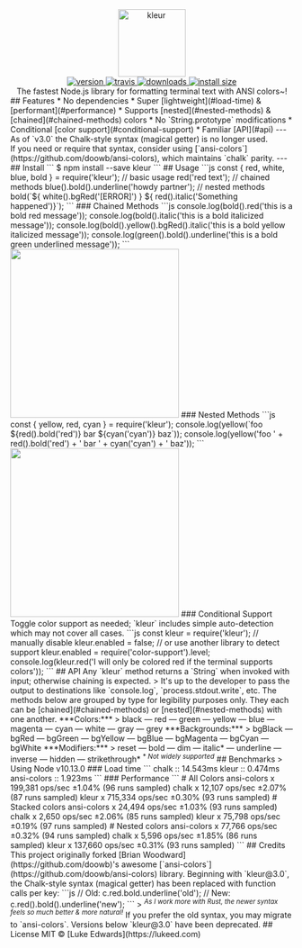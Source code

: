 <div align="center">
  <img src="shots/logo.png" alt="kleur" height="120" />
</div>
<div align="center">
  <a href="https://npmjs.org/package/kleur">
    <img src="https://badgen.now.sh/npm/v/kleur" alt="version" />
  </a>
  <a href="https://travis-ci.org/lukeed/kleur">
    <img src="https://badgen.now.sh/travis/lukeed/kleur" alt="travis" />
  </a>
  <a href="https://npmjs.org/package/kleur">
    <img src="https://badgen.now.sh/npm/dm/kleur" alt="downloads" />
  </a>
  <a href="https://packagephobia.now.sh/result?p=kleur">
    <img src="https://packagephobia.now.sh/badge?p=kleur" alt="install size" />
  </a>
</div>
<div align="center">The fastest Node.js library for formatting terminal text with ANSI colors~!</div>
## Features
* No dependencies
* Super [lightweight](#load-time) & [performant](#performance)
* Supports [nested](#nested-methods) & [chained](#chained-methods) colors
* No `String.prototype` modifications
* Conditional [color support](#conditional-support)
* Familiar [API](#api)
---
As of `v3.0` the Chalk-style syntax (magical getter) is no longer used.<br>If you need or require that syntax, consider using [`ansi-colors`](https://github.com/doowb/ansi-colors), which maintains `chalk` parity.
---
## Install
```
$ npm install --save kleur
```
## Usage
```js
const { red, white, blue, bold } = require('kleur');
// basic usage
red('red text');
// chained methods
blue().bold().underline('howdy partner');
// nested methods
bold(`${ white().bgRed('[ERROR]') } ${ red().italic('Something happened')}`);
```
### Chained Methods
```js
console.log(bold().red('this is a bold red message'));
console.log(bold().italic('this is a bold italicized message'));
console.log(bold().yellow().bgRed().italic('this is a bold yellow italicized message'));
console.log(green().bold().underline('this is a bold green underlined message'));
```
<img src="shots/1.png" width="300" />
### Nested Methods
```js
const { yellow, red, cyan } = require('kleur');
console.log(yellow(`foo ${red().bold('red')} bar ${cyan('cyan')} baz`));
console.log(yellow('foo ' + red().bold('red') + ' bar ' + cyan('cyan') + ' baz'));
```
<img src="shots/2.png" width="300" />
### Conditional Support
Toggle color support as needed; `kleur` includes simple auto-detection which may not cover all cases.
```js
const kleur = require('kleur');
// manually disable
kleur.enabled = false;
// or use another library to detect support
kleur.enabled = require('color-support').level;
console.log(kleur.red('I will only be colored red if the terminal supports colors'));
```
## API
Any `kleur` method returns a `String` when invoked with input; otherwise chaining is expected.
> It's up to the developer to pass the output to destinations like `console.log`, `process.stdout.write`, etc.
The methods below are grouped by type for legibility purposes only. They each can be [chained](#chained-methods) or [nested](#nested-methods) with one another.
***Colors:***
> black &mdash; red &mdash; green &mdash; yellow &mdash; blue &mdash; magenta &mdash; cyan &mdash; white &mdash; gray &mdash; grey
***Backgrounds:***
> bgBlack &mdash; bgRed &mdash; bgGreen &mdash; bgYellow &mdash; bgBlue &mdash; bgMagenta &mdash; bgCyan &mdash; bgWhite
***Modifiers:***
> reset &mdash; bold &mdash; dim &mdash; italic* &mdash; underline &mdash; inverse &mdash; hidden &mdash; strikethrough*
<sup>* <em>Not widely supported</em></sup>
## Benchmarks
> Using Node v10.13.0
### Load time
```
chalk       :: 14.543ms
kleur       ::  0.474ms
ansi-colors ::  1.923ms
```
### Performance
```
# All Colors
  ansi-colors  x 199,381 ops/sec ±1.04% (96 runs sampled)
  chalk        x  12,107 ops/sec ±2.07% (87 runs sampled)
  kleur        x 715,334 ops/sec ±0.30% (93 runs sampled)
# Stacked colors
  ansi-colors  x 24,494 ops/sec ±1.03% (93 runs sampled)
  chalk        x  2,650 ops/sec ±2.06% (85 runs sampled)
  kleur        x 75,798 ops/sec ±0.19% (97 runs sampled)
# Nested colors
  ansi-colors  x  77,766 ops/sec ±0.32% (94 runs sampled)
  chalk        x   5,596 ops/sec ±1.85% (86 runs sampled)
  kleur        x 137,660 ops/sec ±0.31% (93 runs sampled)
```
## Credits
This project originally forked [Brian Woodward](https://github.com/doowb)'s awesome [`ansi-colors`](https://github.com/doowb/ansi-colors) library.
Beginning with `kleur@3.0`, the Chalk-style syntax (magical getter) has been replaced with function calls per key:
```js
// Old:
c.red.bold.underline('old');
// New:
c.red().bold().underline('new');
```
> <sup><em>As I work more with Rust, the newer syntax feels so much better & more natural!</em></sup>
If you prefer the old syntax, you may migrate to `ansi-colors`. Versions below `kleur@3.0` have been deprecated.
## License
MIT © [Luke Edwards](https://lukeed.com)
